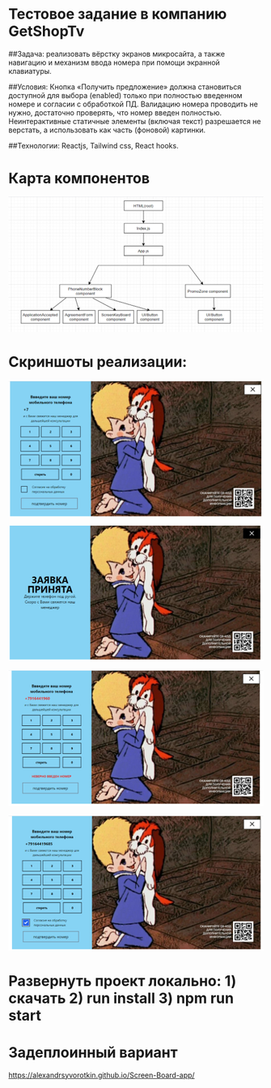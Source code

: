# Тестовое задание в компанию GetShopTv 

##Задача: реализовать вёрстку экранов микросайта, а также навигацию и механизм ввода номера при помощи экранной клавиатуры. 

##Условия: Кнопка «Получить предложение» должна становиться доступной для выбора (enabled) только при полностью введенном номере и согласии с обработкой ПД. Валидацию номера проводить не нужно, достаточно проверять, что номер введен полностью. Неинтерактивные статичные элементы (включая текст) разрешается не верстать, а использовать как часть (фоновой) картинки. 

##Технологии: Reactjs, Tailwind css, React hooks.

# Карта компонентов 

![](screenshots/scr1.png)

# Скриншоты реализации: 

![](screenshots/scr2.png)

![](screenshots/scr3.png)

![](screenshots/scr4.png)

![](screenshots/scr5.png)

# Развернуть проект локально: 1) скачать 2) run install 3) npm run start 

# Задеплоинный вариант 

https://alexandrsyvorotkin.github.io/Screen-Board-app/
